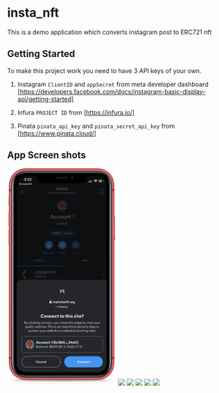 # insta_nft

This is a demo application which converts instagram post to ERC721 nft

## Getting Started

To make this project work you need to have 3 API keys of your own.

1. Instagram `ClientID` and `appSecret` from meta developer dashboard
    [https://developers.facebook.com/docs/instagram-basic-display-api/getting-started]

2. Infura `PROJECT ID` from [https://infura.io/]

3. Pinata `pinata_api_key` and `pinata_secret_api_key` from [https://www.pinata.cloud/]

## App Screen shots

<img src="https://github.com/hasnentai/insta-nft/blob/main/images/Apple%20iPhone%20XR%20Red.png" height="500">

<img src="https://github.com/hasnentai/insta-nft/blob/main/images/Apple%20iPhone%20XR%20Red%20(5)" height="500">

<img src="https://github.com/hasnentai/insta-nft/blob/main/images/Apple%20iPhone%20XR%20Red%20(4)" height="500">

<img src="https://github.com/hasnentai/insta-nft/blob/main/images/Apple%20iPhone%20XR%20Red%20(3)" height="500">

<img src="https://github.com/hasnentai/insta-nft/blob/main/images/Apple%20iPhone%20XR%20Red%20(2)" height="500">

<img src="https://github.com/hasnentai/insta-nft/blob/main/images/Apple%20iPhone%20XR%20Red%20(1)" height="500">
